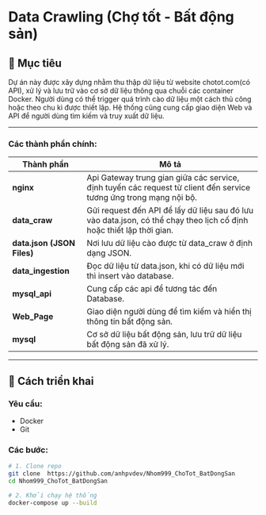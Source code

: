 # Data Crawling (Chợ tốt - Bất động sản)

## 📌 Mục tiêu

Dự án này được xây dựng nhằm thu thập dữ liệu từ website chotot.com(có API), xử lý và lưu trữ vào cơ sở dữ liệu thông qua chuỗi các container Docker. Người dùng có thể trigger quá trình cào dữ liệu một cách thủ công hoặc theo chu kì được thiết lập. Hệ thống cũng cung cấp giao diện Web và API để người dùng tìm kiếm và truy xuất dữ liệu.

---

### Các thành phần chính:
| Thành phần | Mô tả |
|-----------|------|
| **nginx** | Api Gateway trung gian giữa các service, định tuyến các request từ client đến service tương ứng trong mạng nội bộ. |
| **data_craw** | Gửi request đến API để lấy dữ liệu sau đó lưu vào data.json, có thể chạy theo lịch cố định hoặc thiết lập thời gian. |
| **data.json (JSON Files)** | Nơi lưu dữ liệu cào được từ data_craw ở định dạng JSON. |
| **data_ingestion** | Đọc dữ liệu từ data.json, khi có dữ liệu mới thì insert vào database. |
| **mysql_api** | Cung cấp các api để tương tác đến Database. |
| **Web_Page** | Giao diện người dùng để tìm kiếm và hiển thị thông tin bất động sản. |
| **mysql** | Cơ sở dữ liệu bất động sản, lưu trữ dữ liệu bất động sản đã xử lý. |

---

## 🚀 Cách triển khai

### Yêu cầu:

- Docker
- Git

### Các bước:

```bash
# 1. Clone repo
git clone  https://github.com/anhpvdev/Nhom999_ChoTot_BatDongSan
cd Nhom999_ChoTot_BatDongSan

# 2. Khởi chạy hệ thống
docker-compose up --build